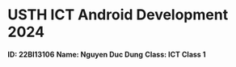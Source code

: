 USTH ICT Android Development 2024
========================================

**ID: 22BI13106**
**Name: Nguyen Duc Dung**
**Class: ICT Class 1**
